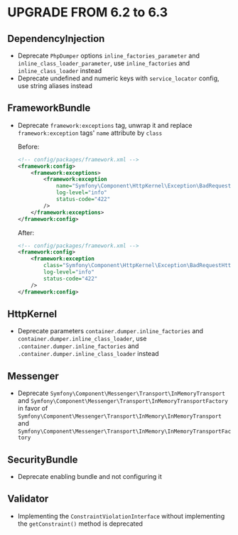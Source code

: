 UPGRADE FROM 6.2 to 6.3
=======================

DependencyInjection
-------------------

 * Deprecate `PhpDumper` options `inline_factories_parameter` and `inline_class_loader_parameter`, use `inline_factories` and `inline_class_loader` instead
 * Deprecate undefined and numeric keys with `service_locator` config, use string aliases instead

FrameworkBundle
---------------

 * Deprecate `framework:exceptions` tag, unwrap it and replace `framework:exception` tags' `name` attribute by `class`

   Before:
   ```xml
   <!-- config/packages/framework.xml -->
   <framework:config>
       <framework:exceptions>
           <framework:exception
               name="Symfony\Component\HttpKernel\Exception\BadRequestHttpException"
               log-level="info"
               status-code="422"
           />
       </framework:exceptions>
   </framework:config>
   ```

   After:
   ```xml
   <!-- config/packages/framework.xml -->
   <framework:config>
       <framework:exception
           class="Symfony\Component\HttpKernel\Exception\BadRequestHttpException"
           log-level="info"
           status-code="422"
       />
   </framework:config>
   ```

HttpKernel
----------

 * Deprecate parameters `container.dumper.inline_factories` and `container.dumper.inline_class_loader`, use `.container.dumper.inline_factories` and `.container.dumper.inline_class_loader` instead

Messenger
---------

 * Deprecate `Symfony\Component\Messenger\Transport\InMemoryTransport` and
   `Symfony\Component\Messenger\Transport\InMemoryTransportFactory` in favor of
   `Symfony\Component\Messenger\Transport\InMemory\InMemoryTransport` and
   `Symfony\Component\Messenger\Transport\InMemory\InMemoryTransportFactory`

SecurityBundle
--------------

 * Deprecate enabling bundle and not configuring it


Validator
--------------

* Implementing the `ConstraintViolationInterface` without implementing the `getConstraint()` method is deprecated
